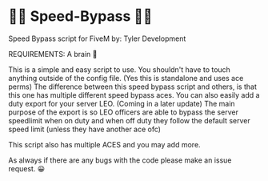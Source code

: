 # 🚗💨 Speed-Bypass 🚗💨
Speed Bypass script for FiveM by: Tyler Development

REQUIREMENTS: A brain 🧠

This is a simple and easy script to use. You shouldn't have to touch anything outside of the config file. (Yes this is standalone and uses ace perms)
The difference between this speed bypass script and others, is that this one has multiple different speed bypass aces. You can also easily add a duty export for your server LEO. (Coming in a later update)
The main purpose of the export is so LEO officers are able to bypass the server speedlimit when on duty and when off duty they follow the default server speed limit (unless they have another ace ofc)

This script also has multiple ACES and you may add more.

As always if there are any bugs with the code please make an issue request. 😀
